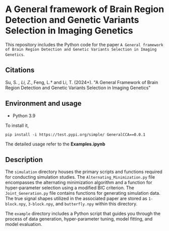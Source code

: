 # A General framework of Brain Region Detection and Genetic Variants Selection in Imaging Genetics
This repository includes the Python code for the paper `A General framework of Brain Region Detection and
Genetic Variants Selection in Imaging Genetics`.
## Citations
Su, S. *, Li, Z.*, Feng, L.† and Li, T. (2024+). "A General Framework of Brain Region Detection and Genetic Variants Selection in Imaging Genetics"
## Environment and usage
- Python 3.9
  
To install it,
```
pip install -i https://test.pypi.org/simple/ GeneralCCA==0.0.1
```
The detailed usage refer to the **Examples.ipynb**

## Description

The `simulation` directory houses the primary scripts and functions required for conducting simulation studies. The `Alternating_Minimization.py` file encompasses the alternating minimization algorithm and a function for hyper-parameter selection using a modified BIC criterion. The `Joint_Generation.py` file contains functions for generating simulation data. The true signal shapes utilized in the associated paper are stored as `1-block.npy`, `3-block.npy`, and `butterfly.npy` within this directory.

The `example` directory includes a Python script that guides you through the process of data generation, hyper-parameter tuning, model fitting, and model evaluation.




